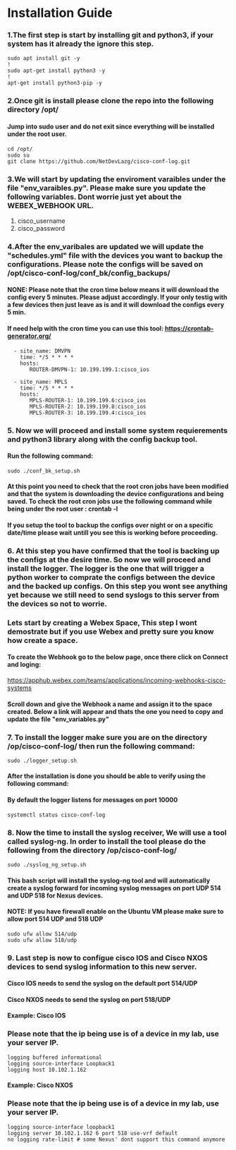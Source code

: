 # Installation Guide


### 1.The first step is start by installing git and python3, if your system has it already the ignore this step.
```
sudo apt install git -y
!
sudo apt-get install python3 -y
!
apt-get install python3-pip -y
```

### 2.Once git is install please clone the repo into the following directory /opt/

#### Jump into sudo user and do not exit since everything will be installed under the root user.

```
cd /opt/
sudo su
git clone https://github.com/NetDevLazg/cisco-conf-log.git
```

### 3.We will start by updating the enviroment varaibles under the file "env_varaibles.py". Please make sure you update the following variables. Dont worrie just yet about the WEBEX_WEBHOOK URL.

1. cisco_username
2. cisco_password


### 4.After the env_varibales are updated we will update the "schedules.yml" file with the devices you want to backup the configurations. Please note the configs will be saved on /opt/cisco-conf-log/conf_bk/config_backups/

#### NONE: Please note that the cron time below means it will download the config every 5 minutes. Please adjust accordingly. If your only testig with a few devices then just leave as is and it will download the configs every 5 min.

#### If need help with the cron time you can use this tool: https://crontab-generator.org/
```schedules:
  - site_name: DMVPN
    time: */5 * * * *
    hosts:
       ROUTER-DMVPN-1: 10.199.199.1:cisco_ios

  - site_name: MPLS
    time: */5 * * * *
    hosts:
       MPLS-ROUTER-1: 10.199.199.6:cisco_ios
       MPLS-ROUTER-2: 10.199.199.8:cisco_ios
       MPLS-ROUTER-3: 10.199.199.4:cisco_ios
```

### 5. Now we will proceed and install some system requierements and python3 library along with the config backup tool.

#### Run the following command:
```
sudo ./conf_bk_setup.sh
```

#### At this point you need to check that the root cron jobs have been modified and that the system is downloading the device configurations and being saved. To check the root cron jobs use the following command while being under the root user : crontab -l

#### If you setup the tool to backup the configs over night or on a specific date/time please wait untill you see this is working before proceeding.


### 6. At this step you have confirmed that the tool is backing up the configs at the desire time. So now we will proceed and install the logger. The logger is the one that will trigger a python worker to comprate the configs between the device and the backed up configs. On this step you wont see anything yet because we still need to send syslogs to this server from the devices so not to worrie.

### Lets start by creating a Webex Space, This step I wont demostrate but if you use Webex and pretty sure you know how create a space.

#### To create the Webhook go to the below page, once there click on Connect and loging:
https://apphub.webex.com/teams/applications/incoming-webhooks-cisco-systems

#### Scroll down and give the Webhook a name and assign it to the space created. Below a link will appear and thats the one you need to copy and update the file "env_variables.py"

### 7. To install the logger make sure you are on the directory /op/cisco-conf-log/ then run the following command:
```
sudo ./logger_setup.sh
```

#### After the installation is done you should be able to verify using the following command:
#### By default the logger listens for messages on port 10000

```
systemctl status cisco-conf-log
```

### 8. Now the time to install the syslog receiver, We will use a tool called syslog-ng. In order to install the tool please do the following from the directory /op/cisco-conf-log/

```
sudo ./syslog_ng_setup.sh
```

#### This bash script will install the syslog-ng tool and will automatically create a syslog forward for incoming syslog messages on port UDP 514 and UDP 518 for Nexus devices. 

#### NOTE: If you have firewall enable on the Ubuntu VM please make sure to allow port 514 UDP and 518 UDP

```
sudo ufw allow 514/udp
sudo ufw allow 518/udp
```

### 9. Last step is now to configue cisco IOS and Cisco NXOS devices to send syslog information to this new server.

#### Cisco IOS needs to send the syslog on the default port 514/UDP
#### Cisco NXOS needs to send the syslog on port 518/UDP

#### Example: Cisco IOS
### Please note that the ip being use is of a device in my lab, use your server IP.
```
logging buffered informational
logging source-interface Loopback1
logging host 10.102.1.162
```
#### Example: Cisco NXOS
### Please note that the ip being use is of a device in my lab, use your server IP.
```
logging source-interface loopback1
logging server 10.102.1.162 6 port 518 use-vrf default
no logging rate-limit # some Nexus' dont support this command anymore
```
